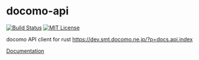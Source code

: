 # docomo-api
[![Build Status](https://travis-ci.org/s-nlf-fh/docomo-api.svg?branch=master)](https://travis-ci.org/s-nlf-fh/docomo-api)
[![MIT License](http://img.shields.io/badge/license-MIT-blue.svg?style=flat)](LICENSE)

docomo API client for rust https://dev.smt.docomo.ne.jp/?p=docs.api.index

[Documentation](https://s-nlf-fh.github.io/docomo-api/target/doc/docomo_api/)
